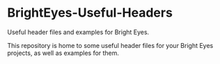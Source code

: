 BrightEyes-Useful-Headers
=========================

Useful header files and examples for Bright Eyes.


This repository is home to some useful header files for your Bright Eyes projects, as well as examples for them.
